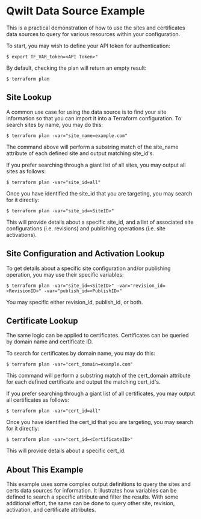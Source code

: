 # Qwilt Data Source Example

This is a practical demonstration of how to use the sites and certificates data sources to query for various resources within your configuration.

To start, you may wish to define your API token for authentication:
```
$ export TF_VAR_token=<API Token>"
```

By default, checking the plan will return an empty result:
```
$ terraform plan
```

## Site Lookup

A common use case for using the data source is to find your site information so that you can import it into a Terraform configuration.  To search sites by name, you may do this:
```
$ terraform plan -var="site_name=example.com"
```
The command above will perform a substring match of the site_name attribute of each defined site and output matching site_id's.

If you prefer searching through a giant list of all sites, you may output all sites as follows:
```
$ terraform plan -var="site_id=all"
```

Once you have identified the site_id that you are targeting, you may search for it directly:
```
$ terraform plan -var="site_id=<SiteID>"
```
This will provide details about a specific site_id, and a list of associated site configurations (i.e. revisions) and publishing operations (i.e. site activations).

## Site Configuration and Activation Lookup

To get details about a specific site configuration and/or publishing operation, you may use their specific variables:
```
$ terraform plan -var="site_id=<SiteID>" -var="revision_id=<RevisionID>" -var="publish_id=<PublishID>"
```
You may specific either revision_id, publish_id, or both.

## Certificate Lookup

The same logic can be applied to certificates.  Certificates can be queried by domain name and certificate ID.

To search for certificates by domain name, you may do this:
```
$ terraform plan -var="cert_domain=example.com"
```
This command will perform a substring match of the cert_domain attribute for each defined certificate and output the matching cert_id's.

If you prefer searching through a giant list of all certificates, you may output all certificates as follows:
```
$ terraform plan -var="cert_id=all"
```

Once you have identified the cert_id that you are targeting, you may search for it directly:
```
$ terraform plan -var="cert_id=<CertificateID>"
```
This will provide details about a specific cert_id.

## About This Example

This example uses some complex output definitions to query the sites and certs data sources for information.  It illustrates how variables can be defined to search a specific attribute and filter the results.  With some additional effort, the same can be done to query other site, revision, activation, and certificate attributes.